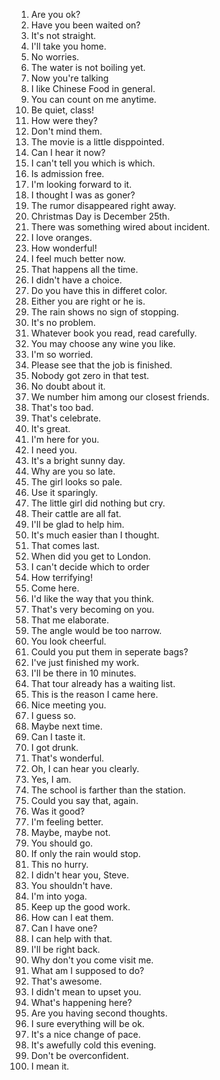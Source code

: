 1. Are you ok?
2. Have you been waited on?
3. It's not straight.
4. I'll take you home.
5. No worries.
6. The water is not boiling yet.
7. Now you're talking
8. I like Chinese Food in general.
9. You can count on me anytime.
10. Be quiet, class!
11. How were they?
12. Don't mind them.
13. The movie is a little disppointed.
14. Can I hear it now?
15. I can't tell you which is which.
16. Is admission free.
17. I'm looking forward to it.
18. I thought I was as goner?
19. The rumor disappeared right away.
20. Christmas Day is December 25th.
21. There was something wired about incident.
22. I love oranges.
23. How wonderful!
24. I feel much better now.
25. That happens all the time.
26. I didn't have a choice.
27. Do you have this in differet color.
28. Either you are right or he is.
29. The rain shows no sign of stopping.
30. It's no problem.
31. Whatever book you read, read carefully.
32. You may choose any wine you like.
33. I'm so worried.
34. Please see that the job is finished.
35. Nobody got zero in that test.
36. No doubt about it.
37. We number him among our closest friends.
38. That's too bad.
39. That's celebrate.
40. It's great.
41. I'm here for you.
42. I need you.
43. It's a bright sunny day.
44. Why are you so late.
45. The girl looks so pale.
46. Use it sparingly.
47. The little girl did nothing but cry.
48. Their cattle are all fat.
49. I'll be glad to help him.
50. It's much easier than I thought.
51. That comes last.
52. When did you get to London.
53. I can't decide which to order
54. How terrifying!
55. Come here.
56. I'd like the way that you think.
57. That's very becoming on you.
58. That me elaborate.
59. The angle would be too narrow.
60. You look cheerful.
61. Could you put them in seperate bags?
62. I've just finished my work.
63. I'll be there in 10 minutes.
64. That tour already has a waiting list.
65. This is the reason I came here.
66. Nice meeting you.
67. I guess so.
68. Maybe next time.
69. Can I taste it.
70. I got drunk.
71. That's wonderful.
72. Oh, I can hear you clearly.
73. Yes, I am.
74. The school is farther than the station.
75. Could you say that, again.
76. Was it good?
77. I'm feeling better.
78. Maybe, maybe not.
79. You should go.
80. If only the rain would stop.
81. This no hurry.
82. I didn't hear you, Steve.
83. You shouldn't have.
84. I'm into yoga.
85. Keep up the good work.
86. How can I eat them.
87. Can I have one?
88. I can help with that.
89. I'll be right back.
90. Why don't you come visit me.
91. What am I supposed to do?
92. That's awesome.
93. I didn't mean to upset you.
94. What's happening here?
95. Are you having second thoughts.
96. I sure everything will be ok.
97. It's a nice change of pace.
98. It's awefully cold this evening.
99. Don't be overconfident.
100. I mean it.